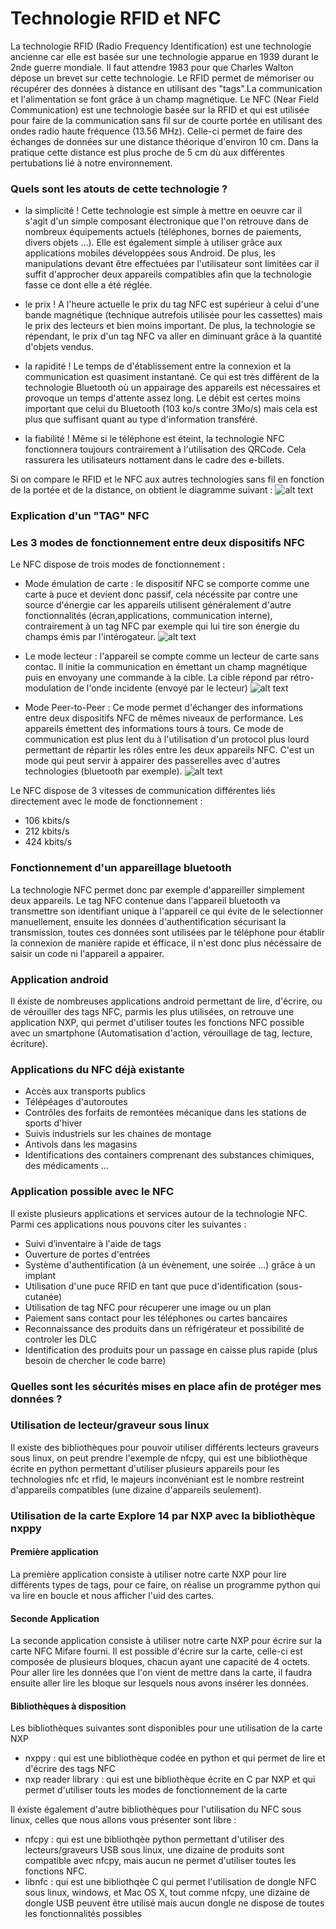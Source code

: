 # Technologie RFID et NFC

La technologie RFID (Radio Frequency Identification) est une technologie ancienne car elle est basée sur une technologie apparue en 1939 durant le 2nde guerre mondiale. Il faut attendre 1983 pour que Charles Walton dépose un brevet sur cette technologie. Le RFID permet de mémoriser ou récupérer des données à distance en utilisant des "tags".La communication et l'alimentation se font grâce à un champ magnétique. Le NFC (Near Field Communication) est une technologie basée sur la RFID et qui est utilisée pour faire de la communication sans fil sur de courte portée en utilisant des ondes radio haute fréquence (13.56 MHz). Celle-ci permet de faire des échanges de données sur une distance théorique d'environ 10 cm. Dans la pratique cette distance est plus proche de 5 cm dù aux différentes pertubations lié à notre environnement.
 
### Quels sont les atouts de cette technologie ?
- la simplicité ! 
Cette technologie est simple à mettre en oeuvre car il s'agit d'un simple composant électronique que l'on retrouve dans de nombreux équipements actuels (téléphones, bornes de paiements, divers objets ...). Elle est également simple à utiliser grâce aux applications mobiles développées sous Android. De plus, les manipulations devant être effectuées par l'utilisateur sont limitées car il suffit d'approcher deux appareils compatibles afin que la technologie fasse ce dont elle a été réglée.

- le prix !
A l'heure actuelle le prix du tag NFC est supérieur à celui d'une bande magnétique (technique autrefois utilisée pour les cassettes) mais le prix des lecteurs et bien moins important. De plus, la technologie se répendant, le prix d'un tag NFC va aller en diminuant grâce à la quantité d'objets vendus.

- la rapidité !
Le temps de d'établissement entre la connexion et la communication est quasiment instantané. Ce qui est très différent de la technologie Bluetooth où un appairage des appareils est nécessaires et provoque un temps d'attente assez long. Le débit est certes moins important que celui du Bluetooth (103 ko/s contre 3Mo/s) mais cela est plus que suffisant quant au type d'information transféré.

- la fiabilité !
Même si le téléphone est éteint, la technologie NFC fonctionnera toujours contrairement à l'utilisation des QRCode. Cela rassurera les utilisateurs nottament dans le cadre des e-billets.

  
Si on compare le RFID et le NFC aux autres technologies sans fil en fonction de la portée et de la distance,
  on obtient le diagramme suivant :
  ![alt text](Images/Diagramme_Situation_RFID_NFC.png "Diagramme")


### Explication d'un "TAG" NFC


### Les 3 modes de fonctionnement entre deux dispositifs NFC

Le NFC dispose de trois modes de fonctionnement :

* Mode émulation de carte : le dispositif NFC se comporte comme une carte à puce et devient 
donc passif, cela nécéssite par contre une source d'énergie car les appareils utilisent généralement
 d'autre fonctionnalités (écran,applications, communication interne), contrairement à un tag NFC par exemple
 qui lui tire son énergie du champs émis par l'intérogateur.
  ![alt text](Images/mode_emulation_carte.png "Emulation de carte")
 
* Le mode lecteur : l'appareil se compte comme un lecteur de carte sans contac. Il initie la 
communication en émettant un champ magnétique puis en envoyany une commande à la cible. La cible répond
 par rétro-modulation de l'onde incidente (envoyé par le lecteur)
  ![alt text](Images/mode_lecteur.png "Mode Lecteur")
 
* Mode Peer-to-Peer : Ce mode permet d'échanger des informations entre deux dispositifs NFC de mêmes niveaux 
de performance. Les appareils émettent des informations tours à tours. Ce mode de communication est plus lent 
du à l'utilisation d'un protocol plus lourd permettant de répartir les rôles entre les deux appareils NFC. 
C'est un mode qui peut servir à appairer des passerelles avec d'autres technologies (bluetooth par exemple).
  ![alt text](Images/mode_peertopeer.png "Mode Peer To Peer")


Le NFC dispose de 3 vitesses de communication différentes liés directement avec le mode de fonctionnement :
  
* 106 kbits/s
* 212 kbits/s
* 424 kbits/s

### Fonctionnement d'un appareillage bluetooth

La technologie NFC permet donc par exemple d'appareiller simplement deux appareils. Le tag NFC contenue dans 
l'appareil bluetooth va transmettre son identifiant unique à l'appareil ce qui évite de le selectionner manuellement,
 ensuite les données d'authentification sécurisant la transmission, toutes ces données sont utilisées par le téléphone pour établir la connexion de manière rapide et éfficace, il n'est donc plus nécéssaire de saisir un code ni l'appareil a appairer.



### Application android
 Il éxiste de nombreuses applications android permettant de lire, d'écrire, ou de vérouiller des tags NFC, parmis les plus utilisées, on retrouve une application NXP, qui permet d'utiliser toutes les fonctions NFC possible avec un smartphone (Automatisation d'action, vérouillage de tag, lecture, écriture).

### Applications du NFC déjà existante
- Accès aux transports publics
- Télépéages d'autoroutes
- Contrôles des forfaits de remontées mécanique dans les stations de sports d'hiver
- Suivis industriels sur les chaines de montage
- Antivols dans les magasins
- Identifications des containers comprenant des substances chimiques, des médicaments ...



### Application possible avec le NFC

Il existe plusieurs applications et services autour de la technologie NFC. Parmi ces applications nous pouvons citer les suivantes : 

- Suivi d’inventaire à l'aide de tags
- Ouverture de portes d'entrées
- Système d'authentification (à un évènement, une soirée ...) grâce à un implant
- Utilisation d'une puce RFID en tant que puce d'identification (sous-cutanée)
- Utilisation de tag NFC pour récuperer une image ou un plan
- Paiement sans contact pour les téléphones ou cartes bancaires
- Reconnaissance des produits dans un réfrigérateur et possibilité de controler les DLC
- Identification des produits pour un passage en caisse plus rapide (plus besoin de chercher le code barre)


### Quelles sont les sécurités mises en place afin de protéger mes données ?

### Utilisation de lecteur/graveur sous linux

 Il existe des bibliothèques pour pouvoir utiliser différents lecteurs graveurs sous linux, on peut prendre l'exemple de nfcpy, qui est une bibliothèque écrite en python permettant d'utiliser plusieurs appareils pour les technologies nfc et rfid, le majeurs inconvéniant est le nombre restreint d'appareils compatibles (une dizaine d'appareils seulement).

### Utilisation de la carte Explore 14 par NXP avec la bibliothèque nxppy

#### Première application

  La première application consiste à utiliser notre carte NXP pour lire différents types de tags, pour ce faire, on réalise un programme python qui va lire en boucle et nous afficher l'uid des cartes.
  

#### Seconde Application

 La seconde application consiste à utiliser notre carte NXP pour écrire sur la carte NFC Mifare fourni. Il est possible d'écrire sur la carte, celle-ci est composée de plusieurs bloques, chacun ayant une capacité de 4 octets. Pour aller lire les données que l'on vient de mettre dans la carte, il faudra ensuite aller lire les bloque sur lesquels nous avons insérer les données.

#### Bibliothèques à disposition

Les bibliothèques suivantes sont disponibles pour une utilisation de la carte NXP
 * nxppy : qui est une bibliothèque codée en python et qui permet de lire et d'écrire des tags NFC
 * nxp reader library : qui est une bibliothèque écrite en C par NXP et qui permet d'utiliser touts les modes de fonctionnement de la carte
 
 Il éxiste également d'autre bibliothèques pour l'utilisation du NFC sous linux, celles que nous allons vous présenter sont libre :
 * nfcpy : qui est une bibliothqèe python permettant d'utiliser des lecteurs/graveurs USB sous linux, une dizaine de produits sont compatible avec nfcpy, mais aucun ne permet d'utiliser toutes les fonctions NFC.
 * libnfc : qui est une bibliothqèe C qui permet l'utilisation de dongle NFC sous linux, windows, et Mac OS X, tout comme nfcpy, une dizaine de dongle USB peuvent être utilisé mais aucun dongle ne dispose de toutes les fonctionnalités possibles
